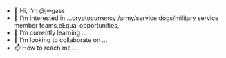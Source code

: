 - 👋 Hi, I’m @jwgass
- 👀 I’m interested in ...cryptocurrency /army/service dogs/military service member teams,eEqual opportunities, 
- 🌱 I’m currently learning ...
- 💞️ I’m looking to collaborate on ...
- 📫 How to reach me ...

<!---
jwgass/jwgass is a ✨ special ✨ repository because its `README.md` (this file) appears on your GitHub profile.
You can click the Preview link to take a look at your changes.
--->
